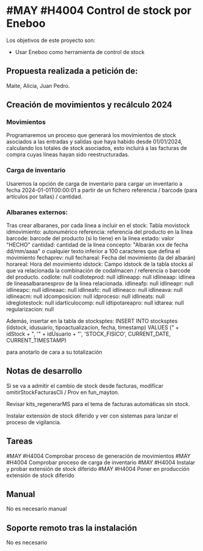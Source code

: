 # #MAY #H4004 Control de stock por Eneboo

Los objetivos de este proyecto son:
+ Usar Eneboo como herramienta de control de stock

## Propuesta realizada a petición de:
Maite, Alicia, Juan Pedro.

## Creación de movimientos y recálculo 2024

### Movimientos
Programaremos un proceso que generará los movimientos de stock asociados a las entradas y salidas que haya habido desde 01/01/2024, calculando los totales de stock asociados, esto incluirá a las facturas de compra cuyas líneas hayan sido reestructuradas.

### Carga de inventario
Usaremos la opción de carga de inventario para cargar un inventario a fecha 2024-01-01T00:00:01 a partir de un fichero referencia / barcode (para artículos por tallas) / cantidad.

### Albaranes externos:
Tras crear albaranes, por cada línea a incluir en el stock:
Tabla movistock
	idmovimiento: autonumérico
	referencia: referencia del producto en la línea
	barcode: barcode del producto (si lo tiene) en la línea
	estado: valor "HECHO"
	cantidad: cantidad de la línea
	concepto: "Albarán xxx de fecha dd/mm/aaaa" o cualquier texto inferior a 100 caracteres que defina el movimiento
	fechaprev: null
	fechareal: Fecha del movimiento (la del albarán)
	horareal: Hora del movimiento
	idstock: Campo idstock de la tabla stocks al que va relacionada la combinación de codalmacen / referencia o barcode del producto.
	codlote: null
	codloteprod: null
	idlineapp: null
	idlineaap: idlinea de lineasalbaranesprov de la línea relacionada.
	idlineafp: null
	idlineapr: null
	idlineapc: null
	idlineaac: null
	idlineafc: null
	idlineaco: null
	idlineava: null
	idlineacm: null
	idcomposicion: null
	idproceso: null
	idlineats: null
	idreglotestock: null
	idarticulocomp: null
	idtipotareapro: null
	idtarea: null
	regularizacion: null

Además, insertar en la tabla de stocksptes:
INSERT INTO stocksptes (idstock, idusuario, tipoactualizacion, fecha, timestamp) VALUES (" + idStock + ", '" + idUsuario + "', 'STOCK_FISICO', CURRENT_DATE, CURRENT_TIMESTAMP)

para anotarlo de cara a su totalización


## Notas de desarrollo
Si se va a admitir el cambio de stock desde facturas, modificar omitirStockFacturasCli / Prov en fun_mayton.

Revisar kits_regenerarMS para el tema de facturas automáticas sin stock.

Instalar extensión de stock diferido y ver con sistemas para lanzar el proceso de vigilancia.

## Tareas
#MAY #H4004 Comprobar proceso de generación de movimientos
#MAY #H4004 Comprobar proceso de carga de inventario
#MAY #H4004 Instalar y probar extensión de stock diferido
#MAY #H4004 Poner en producción extensión de stock diferido

## Manual
No es necesario manual

## Soporte remoto tras la instalación
No es necesario